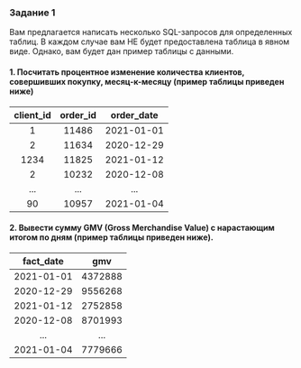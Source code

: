 ### Задание 1
Вам предлагается написать несколько SQL-запросов для определенных таблиц. В каждом случае вам НЕ будет предоставлена таблица в явном виде. Однако, вам будет дан пример таблицы с данными.

#### 1. Посчитать процентное изменение количества клиентов, совершивших покупку, месяц-к-месяцу (пример таблицы приведен ниже)

| client_id | order_id | order_date  |
| :-------: | :-------: | :------------: |
| 1           | 11486    | 2021-01-01 |
| 2           | 11634    | 2020-12-29 |
| 1234     | 11825     | 2021-01-12 |
| 2           | 10232    | 2020-12-08 |
| ...          | ...          | ...               |
| 90         | 10957     | 2021-01-04 |

#### 2. Вывести сумму GMV (Gross Merchandise Value) с нарастающим итогом по дням (пример таблицы приведен ниже).


| fact_date |     gmv       |
| :-------:   | :-------: |
| 2021-01-01 | 4372888 |
| 2020-12-29 |      9556268 |
| 2021-01-12 |      2752858 |
| 2020-12-08 |      8701993 |
| ...               |     ... |
| 2021-01-04 |      7779666 |
